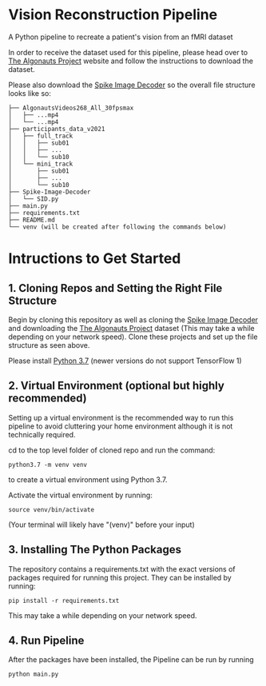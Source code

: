 # Vision Reconstruction Pipeline
A Python pipeline to recreate a patient's vision from an fMRI dataset

In order to receive the dataset used for this pipeline, please head over to [The Algonauts Project](http://algonauts.csail.mit.edu/2021/challenge.html#DataRelease) website and follow the instructions to download the dataset.

Please also download the [Spike Image Decoder](https://github.com/jiankliu/Spike-Image-Decoder) so the overall file structure looks like so:


    ├── AlgonautsVideos268_All_30fpsmax
    │   ├── ...mp4
    │   └── ...mp4
    ├── participants_data_v2021
    │   ├── full_track
    │   │   ├── sub01
    │   │   ├── ...
    │   │   └── sub10   
    │   └── mini_track
    │       ├── sub01
    │       ├── ...
    │       └── sub10 
    ├── Spike-Image-Decoder
    │   └── SID.py
    ├── main.py
    ├── requirements.txt
    ├── README.md
    └── venv (will be created after following the commands below)

# Intructions to Get Started

## 1. Cloning Repos and Setting the Right File Structure
Begin by cloning this repository as well as cloning the [Spike Image Decoder](https://github.com/jiankliu/Spike-Image-Decoder) and downloading the [The Algonauts Project](http://algonauts.csail.mit.edu/2021/challenge.html#DataRelease) dataset (This may take a while depending on your network speed). Clone these projects and set up the file structure as seen above.

Please install [Python 3.7](https://www.python.org/downloads/release/python-370/) (newer versions do not support TensorFlow 1)

## 2. Virtual Environment (optional but highly recommended)

Setting up a virtual environment is the recommended way to run this pipeline to avoid cluttering your home environment although it is not technically required.

cd to the top level folder of cloned repo and run the command:

    python3.7 -m venv venv

to create a virtual environment using Python 3.7.

Activate the virtual environment by running:

    source venv/bin/activate

(Your terminal will likely have "(venv)" before your input)

## 3. Installing The Python Packages

The repository contains a requirements.txt with the exact versions of packages required for running this project. They can be installed by running:

    pip install -r requirements.txt

This may take a while depending on your network speed.

## 4. Run Pipeline

After the packages have been installed, the Pipeline can be run by running

    python main.py